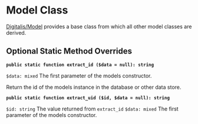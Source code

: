 # Model Class

[Digitalis/Model](https://github.com/perrelet/digitalis-framework/blob/main/include/objects/model.abstract.php) provides a base class from which all other model classes are derived.

## Optional Static Method Overrides

**`public static function extract_id ($data = null): string`**

`$data: mixed` The first parameter of the models constructor.

Return the id of the models instance in the database or other data store.

**`public static function extract_uid ($id, $data = null): string`**

`$id: string` The value returned from `extract_id`
`$data: mixed` The first parameter of the models constructor.


